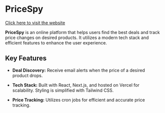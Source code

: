 # PriceSpy

[Click here to visit the website](https://price-spy.vercel.app)

**PriceSpy** is an online platform that helps users find the best deals and track price changes on desired products. It utilizes a modern tech stack and efficient features to enhance the user experience.

## Key Features

- **Deal Discovery:** Receive email alerts when the price of a desired product drops.
  
- **Tech Stack:** Built with React, Next.js, and hosted on Vercel for scalability. Styling is simplified with Tailwind CSS.
  
- **Price Tracking:** Utilizes cron jobs for efficient and accurate price tracking.
